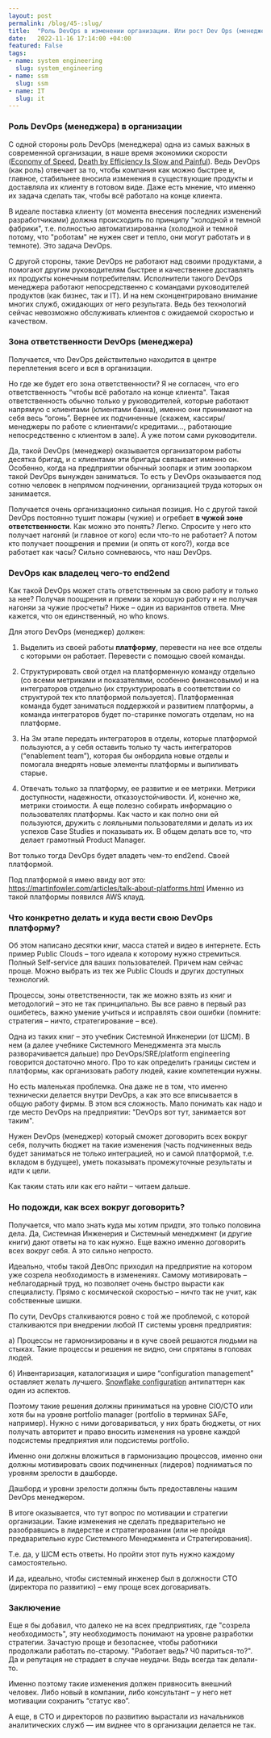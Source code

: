 ```yaml
---
layout: post
permalink: /blog/45-:slug/
title:  "Роль DevOps в изменении организации. Или рост Dev Ops (менеджера) в CTO (директора по развитию)"
date:   2022-11-16 17:14:00 +04:00
featured: False
tags: 
- name: system engineering
  slug: system_engineering
- name: ssm
  slug: ssm
- name: IT
  slug: it
---
```


### Роль DevOps (менеджера) в организации

С одной стороны роль DevOps (менеджера) одна из самых важных в современной организации, в наше время экономики скорости ([Economy of Speed](https://www.mu-sigma.com/our-musings/blog/economies-of-speed-the-new-business-battleground), [Death by Efficiency Is Slow and Painful](https://www.oreilly.com/library/view/the-software-architect/9781492077534/ch35.html)). Ведь DevOps (как роль) отвечает за то, чтобы компания как можно быстрее и, главное, стабильнее вносила изменения в существующие продукты и доставляла их клиенту в готовом виде. Даже есть мнение, что именно их задача сделать так, чтобы всё работало на конце клиента.

В идеале поставка клиенту (от момента внесения последних изменений разработчиками) должна происходить по принципу "холодной и темной фабрики", т.е. полностью автоматизированна (холодной и темной потому, что "роботам" не нужен свет и тепло, они могут работать и в темноте). Это задача DevOps. 

С другой стороны, такие DevOps не работают над своими продуктами, а помогают другим руководителям быстрее и качественнее доставлять их продукты конечным потребителям. Исполнители такого DevOps менеджера работают непосредственно с командами руководителей продуктов (как бизнес, так и IT). И на нем сконцентрировано внимание многих служб, ожидающих от него результата. Ведь без  технологий сейчас невозможно обслуживать клиентов с ожидаемой скоростью и качеством.

### Зона ответственности DevOps (менеджера)

Получается, что DevOps действительно находится в центре переплетения всего и вся в организации. 

Но где же будет его зона ответственности? Я не согласен, что его ответственность “чтобы всё работало на конце клиента". Такая ответственность обычно только у руководителей, которые работают напрямую с клиентами (клиентами банка), именно они принимают на себя весь “огонь”. Вернее их подчиненные (скажем, кассиры/менеджеры по работе с клиентами/c кредитами..., работающие непосредственно с клиентом в зале). А уже потом сами руководители.

Да, такой DevOps (менеджер) оказывается организатором работы десятка бригад, и с клиентами эти бригады связывает именно он. Особенно, когда на предприятии обычный зоопарк и этим зоопарком такой DevOps вынужден заниматься. То есть у DevOps оказывается под сотню человек в непрямом подчинении, организацией труда которых он занимается. 

Получается очень организационно сильная позиция. Но с другой такой DevOps постоянно тушит пожары (чужие) и огребает **в чужой зоне ответственности**. Как можно это понять? Легко. Спросите у него кто получает нагоняй (и главное от кого) если что-то не работает? А потом кто получает поощрения и премии (и опять от кого?), когда все работает как часы? Сильно сомневаюсь, что наш DevOps. <!--more-->

### DevOps как владелец чего-то end2end

Как такой DevOps может стать ответственным за свою работу и только за нее? Получая поощрения и премии за хорошую работу и не получая нагоняи за чужие просчеты? Ниже – один из вариантов ответа. Мне кажется, что он единственный, но who knows.

Для этого DevOps (менеджер) должен:

1) Выделить из своей работы **платформу**, перевести на нее все отделы с которыми он работает. Перевести с помощью своей команды.

2) Структурировать свой отдел на платформенную команду отдельно (со всеми метриками и показателями, особенно финансовыми) и на интеграторов отдельно (их структурировать в соответствии со структурой тех кто платформой пользуется). Платформенная команда будет заниматься поддержкой и развитием платформы, а команда интеграторов будет по-старинке помогать отделам, но на платформе.

3) На 3м этапе передать интеграторов в отделы, которые платформой пользуются, а у себя оставить только ту часть интеграторов (“enablement team”), которая бы онбордила новые отделы и помогала внедрять новые элементы платформы и выпиливать старые.

4) Отвечать только за платформу, ее развитие и ее метрики. Метрики доступности, надежности, отказоустойчивости. И, конечно же, метрики стоимости. А еще полезно собирать информацию о пользователях платформы. Как часто и как полно они ей пользуются, дружить с лояльными пользователями и делать из их успехов Case Studies и показывать их. В общем делать все то, что делает грамотный Product Manager.

Вот только тогда DevOps будет владеть чем-то end2end. Своей платформой.

Под платформой я имею ввиду вот это: https://martinfowler.com/articles/talk-about-platforms.html Именно из такой платформы появился AWS клауд.

### Что конкретно делать и куда вести свою DevOps платформу?

Об этом написано десятки книг, масса статей и видео в интернете. Есть пример Public Clouds – того идеала к которому нужно стремиться. Полный Self-service для ваших пользователей. Причем нам сейчас проще. Можно выбрать из тех же Public Clouds и других доступных технологий.

Процессы, зоны ответственности, так же можно взять из книг и методологий – это не так принципально. Вы все равно в первый раз ошибетесь, важно умение учиться и исправлять свои ошибки (помните: стратегия – ничто, стратегирование – все).

Одна из таких книг – это учебник Системной Инженерии (от ШСМ). В нем (а далее учебнике Системного Менеджмента эта мысль разворачивается дальше) про DevOps/SRE/platform engineering говорится достаточно много. Про то как определить границы систем и платформы, как организовать работу людей, какие компетенции нужны.

Но есть маленькая проблемка. Она даже не в том, что именно технически делается внутри DevOps, а как это все вписывается в общую работу фирмы. В этом вся сложность. Мало понимать как надо и где место DevOps на предприятии: "DevOps вот тут, занимается вот таким".

Нужен DevOps (менеджер) который сможет договорить всех вокруг себя, получить бюджет на такие изменения (часть подчиненных ведь будет заниматься не только интеграцией, но и самой платформой, т.е. вкладом в будущее), уметь показывать промежуточные результаты и идти к цели.

Как таким стать или как его найти – читаем дальше.

### Но подожди, как всех вокруг договорить?

Получается, что мало знать куда мы хотим придти, это только половина дела. Да, Системная Инженерия и Системный менеджмент (и другие книги) дают ответы на то как нужно. Еще важно именно договорить всех вокруг себя. А это сильно непросто. 

Идеально, чтобы такой ДевОпс приходил на предприятие на котором уже созрела необходимость в изменениях. Самому мотивировать – неблагодарный труд, но позволяет очень быстро вырасти как специалисту. Прямо с космической скоростью – ничто так не учит, как собственные шишки.

По сути, DevOps сталкиваются ровно с той же проблемой, с которой сталкиваются при внедрении любой IT системы уровня предприятия:

а) Процессы не гармонизированы и в куче своей решаются людьми на стыках. Такие процессы и решения не видно, они спрятаны в головах людей.

б) Инвентаризация, каталогизация и шире “configuration management” оставляет желать лучшего. [Snowflake configuration](https://www.sumologic.com/blog/snowflake-configurations-and-devops-automation/) антипаттерн как один из аспектов.

Поэтому такие решения должны приниматься на уровне CIO/CTO или хотя бы на уровне portfolio manager (portfolio в терминах SAFe, например). Нужно с ними договариваться, у них брать бюджеты, от них получать авторитет и право вносить изменения на уровне каждой подсистемы предприятия или подсистемы portfolio.

Именно они должны вложиться в гармонизацию процессов, именно они должны мотивировать своих подчиненных (лидеров) подниматься по уровням зрелости в дашборде.

Дашборд и уровни зрелости должны быть предоставлены нашим DevOps менеджером.

В итоге оказывается, что тут вопрос по мотивации и стратегии организации. Такие изменения не сделать предварительно не разобравшись в лидерстве и стратегировании (или не пройдя предварительно курс Системного Менеджмента и Стратегирования).

Т.е. да, у ШСМ есть ответы. Но пройти этот путь нужно каждому самостоятельно.

И да, идеально, чтобы системный инженер был в должности CTO (директора по развитию) – ему проще всех договаривать.

### Заключение

Еще я бы добавил, что далеко не на всех предприятиях, где "созрела необходимость", эту необходимость понимают на уровне разработки стратегии. Зачастую проще и безопаснее, чтобы работники продолжали работать по-старому. "Работает ведь? Ч0 париться-то?". Да и репутация не страдает в случае неудачи. Ведь всегда так делали-то.

Именно поэтому такие изменения должен привносить внешний человек. Либо новый в компании, либо консультант – у него нет мотивации сохранить “статус кво”.

А еще, в CTO и директоров по развитию вырастали из начальников аналитических служб –– им виднее что в организации делается не так.